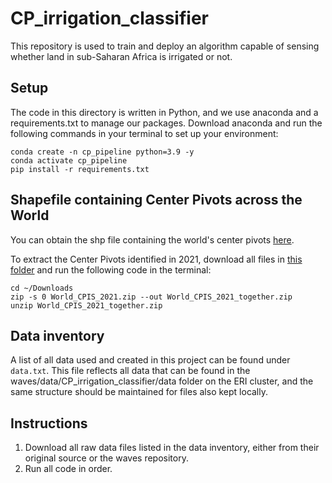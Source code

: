 # CP_irrigation_classifier
This repository is used to train and deploy an algorithm capable of sensing whether land in sub-Saharan Africa is irrigated or not. 

## Setup
The code in this directory is written in Python, and we use anaconda and a requirements.txt to manage our packages. Download anaconda and run the following commands in your terminal to set up your environment: 

```{bash}
conda create -n cp_pipeline python=3.9 -y
conda activate cp_pipeline
pip install -r requirements.txt
```

## Shapefile containing Center Pivots across the World

You can obtain the shp file containing the world's center pivots [here](https://github.com/DetectCPIS/global_cpis_shp). 

To extract the Center Pivots identified in 2021, download all files in [this folder](https://github.com/DetectCPIS/global_cpis_shp/tree/main/World_CPIS_2021) and run the following code in the terminal: 

```{bash}
cd ~/Downloads 
zip -s 0 World_CPIS_2021.zip --out World_CPIS_2021_together.zip
unzip World_CPIS_2021_together.zip
```
## Data inventory

A list of all data used and created in this project can be found under `data.txt`. This file reflects all data that can be found in the waves/data/CP_irrigation_classifier/data folder on the ERI cluster, and the same structure should be maintained for files also kept locally. 

## Instructions

1. Download all raw data files listed in the data inventory, either from their original source or the waves repository.
2. Run all code in order. 
